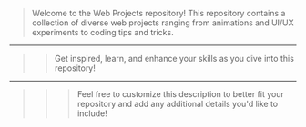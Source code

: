 > Welcome to the Web Projects repository! This repository contains a collection of diverse web projects ranging from animations and UI/UX experiments to coding tips and tricks.
 ---
>> Get inspired, learn, and enhance your skills as you dive into this repository!
 ---
>>> Feel free to customize this description to better fit your repository and add any additional details you'd like to include!
